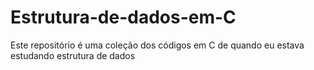 # Estrutura-de-dados-em-C
Este repositório é uma coleção dos códigos em C de quando eu estava estudando estrutura de dados
